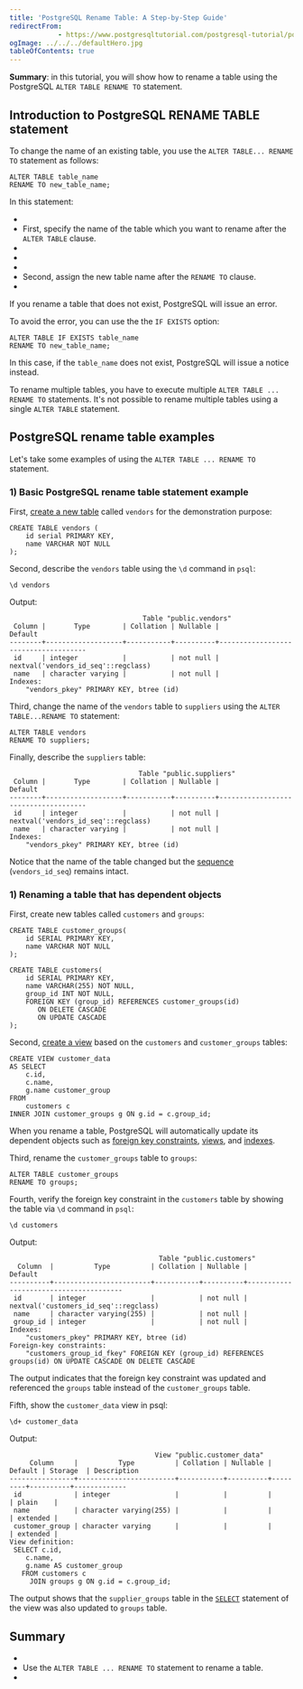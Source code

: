 ```yaml
---
title: 'PostgreSQL Rename Table: A Step-by-Step Guide'
redirectFrom: 
            - https://www.postgresqltutorial.com/postgresql-tutorial/postgresql-rename-table/
ogImage: ../../../defaultHero.jpg
tableOfContents: true
---
```



**Summary**: in this tutorial, you will show how to rename a table using the PostgreSQL `ALTER TABLE RENAME TO` statement.





## Introduction to PostgreSQL RENAME TABLE statement





To change the name of an existing table, you use the `ALTER TABLE... RENAME TO` statement as follows:





```
ALTER TABLE table_name
RENAME TO new_table_name;
```





In this statement:





- 
- First, specify the name of the table which you want to rename after the `ALTER TABLE` clause.
- 
-
- 
- Second, assign the new table name after the `RENAME TO` clause.
- 





If you rename a table that does not exist, PostgreSQL will issue an error.





To avoid the error, you can use the the `IF EXISTS` option:





```
ALTER TABLE IF EXISTS table_name
RENAME TO new_table_name;
```





In this case, if the `table_name` does not exist, PostgreSQL will issue a notice instead.





To rename multiple tables, you have to execute multiple `ALTER TABLE ... RENAME TO` statements. It's not possible to rename multiple tables using a single `ALTER TABLE` statement.





## PostgreSQL rename table examples





Let's take some examples of using the `ALTER TABLE ... RENAME TO` statement.





### 1) Basic PostgreSQL rename table statement example





First, [create a new table](https://www.postgresqltutorial.com/postgresql-tutorial/postgresql-create-table/) called `vendors` for the demonstration purpose:





```
CREATE TABLE vendors (
    id serial PRIMARY KEY,
    name VARCHAR NOT NULL
);
```





Second, describe the `vendors` table using the `\d` command in `psql`:





```
\d vendors
```





Output:





```
                                 Table "public.vendors"
 Column |       Type        | Collation | Nullable |               Default
--------+-------------------+-----------+----------+-------------------------------------
 id     | integer           |           | not null | nextval('vendors_id_seq'::regclass)
 name   | character varying |           | not null |
Indexes:
    "vendors_pkey" PRIMARY KEY, btree (id)
```





Third, change the name of the `vendors` table to `suppliers` using the `ALTER TABLE...RENAME TO` statement:





```
ALTER TABLE vendors
RENAME TO suppliers;
```





Finally, describe the `suppliers` table:





```
                                Table "public.suppliers"
 Column |       Type        | Collation | Nullable |               Default
--------+-------------------+-----------+----------+-------------------------------------
 id     | integer           |           | not null | nextval('vendors_id_seq'::regclass)
 name   | character varying |           | not null |
Indexes:
    "vendors_pkey" PRIMARY KEY, btree (id)
```





Notice that the name of the table changed but the [sequence](https://www.postgresqltutorial.com/postgresql-tutorial/postgresql-sequences/) (`vendors_id_seq`) remains intact.





### 1) Renaming a table that has dependent objects





First, create new tables called `customers` and `groups`:





```
CREATE TABLE customer_groups(
    id SERIAL PRIMARY KEY,
    name VARCHAR NOT NULL
);

CREATE TABLE customers(
    id SERIAL PRIMARY KEY,
    name VARCHAR(255) NOT NULL,
    group_id INT NOT NULL,
    FOREIGN KEY (group_id) REFERENCES customer_groups(id)
       ON DELETE CASCADE
       ON UPDATE CASCADE
);
```





Second, [create a view](https://www.postgresqltutorial.com/postgresql-views/postgresql-materialized-views/) based on the `customers` and `customer_groups` tables:





```
CREATE VIEW customer_data
AS SELECT
    c.id,
    c.name,
    g.name customer_group
FROM
    customers c
INNER JOIN customer_groups g ON g.id = c.group_id;
```





When you rename a table, PostgreSQL will automatically update its dependent objects such as [foreign key constraints](https://www.postgresqltutorial.com/postgresql-tutorial/postgresql-foreign-key/), [views](https://www.postgresqltutorial.com/postgresql-views/), and [indexes](https://www.postgresqltutorial.com/postgresql-indexes/).





Third, rename the `customer_groups` table to `groups`:





```
ALTER TABLE customer_groups
RENAME TO groups;
```





Fourth, verify the foreign key constraint in the `customers` table by showing the table via `\d` command in `psql`:





```
\d customers
```





Output:





```
                                     Table "public.customers"
  Column  |          Type          | Collation | Nullable |                Default
----------+------------------------+-----------+----------+---------------------------------------
 id       | integer                |           | not null | nextval('customers_id_seq'::regclass)
 name     | character varying(255) |           | not null |
 group_id | integer                |           | not null |
Indexes:
    "customers_pkey" PRIMARY KEY, btree (id)
Foreign-key constraints:
    "customers_group_id_fkey" FOREIGN KEY (group_id) REFERENCES groups(id) ON UPDATE CASCADE ON DELETE CASCADE
```





The output indicates that the foreign key constraint was updated and referenced the `groups` table instead of the `customer_groups` table.





Fifth, show the `customer_data` view in psql:





```
\d+ customer_data
```





Output:





```
                                    View "public.customer_data"
     Column     |          Type          | Collation | Nullable | Default | Storage  | Description
----------------+------------------------+-----------+----------+---------+----------+-------------
 id             | integer                |           |          |         | plain    |
 name           | character varying(255) |           |          |         | extended |
 customer_group | character varying      |           |          |         | extended |
View definition:
 SELECT c.id,
    c.name,
    g.name AS customer_group
   FROM customers c
     JOIN groups g ON g.id = c.group_id;
```





The output shows that the `supplier_groups` table in the [`SELECT`](https://www.postgresqltutorial.com/postgresql-tutorial/postgresql-select/) statement of the view was also updated to `groups` table.





## Summary





- 
- Use the `ALTER TABLE ... RENAME TO` statement to rename a table.
- 


